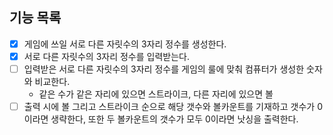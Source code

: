 ## 기능 목록
- [x] 게임에 쓰일 서로 다른 자릿수의 3자리 정수를 생성한다.
- [x] 서로 다른 자릿수의 3자리 정수를 입력받는다.
- [ ] 입력받은 서로 다른 자릿수의 3자리 정수를 게임의 룰에 맞춰 컴퓨터가 생성한 숫자와 비교한다.
  - 같은 수가 같은 자리에 있으면 스트라이크, 다른 자리에 있으면 볼
- [ ] 출력 시에 볼 그리고 스트라이크 순으로 해당 갯수와 볼카운트를 기재하고 갯수가 0이라면 생략한다, 또한 두 볼카운트의 갯수가 모두 0이라면 낫싱을 출력한다.
